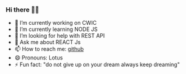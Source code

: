 ### Hi there :raising_hand_man:	

- 🔭 I’m currently working on CWIC
- 🌱 I’m currently learning NODE JS
- 🤔 I’m looking for help with REST API
- 💬 Ask me about REACT Js  
- 📫 How to reach me:  [github](https://github.com/Sanket-whiteLotus)
- 😄 Pronouns: Lotus
- ⚡ Fun fact: "do not give up on your dream always keep dreaming"

